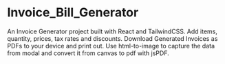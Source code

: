 # Invoice_Bill_Generator
An Invoice Generator project built with React and TailwindCSS. Add items, quantity, prices, tax rates and discounts. Download Generated Invoices as PDFs to your device and print out. Use html-to-image to capture the data from modal and convert it from canvas to pdf with jsPDF.
